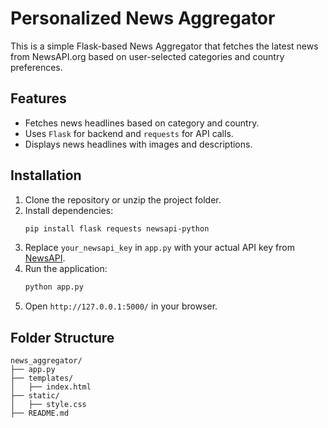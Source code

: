 # Personalized News Aggregator

This is a simple Flask-based News Aggregator that fetches the latest news from NewsAPI.org based on user-selected categories and country preferences.

## Features
- Fetches news headlines based on category and country.
- Uses `Flask` for backend and `requests` for API calls.
- Displays news headlines with images and descriptions.

## Installation

1. Clone the repository or unzip the project folder.
2. Install dependencies:
   ```bash
   pip install flask requests newsapi-python
   ```
3. Replace `your_newsapi_key` in `app.py` with your actual API key from [NewsAPI](https://newsapi.org/).
4. Run the application:
   ```bash
   python app.py
   ```
5. Open `http://127.0.0.1:5000/` in your browser.

## Folder Structure

```
news_aggregator/
├── app.py
├── templates/
│   ├── index.html
├── static/
│   ├── style.css
├── README.md
```

